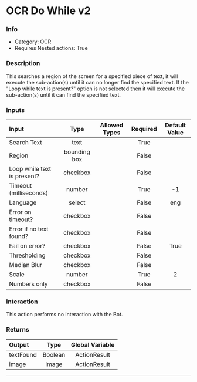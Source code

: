 # OCR Do While v2

### Info

- Category: OCR
- Requires Nested actions: True


### Description
This searches a region of the screen for a specified piece of text, it will execute the sub-action(s) until it can no longer find the specified text.
If the "Loop while text is present?" option is not selected then it will execute the sub-action(s) until it can find the specified text.


### Inputs

| Input | Type | Allowed Types | Required |  Default Value |
| :--- | :---: | :---: | :---: | :---: |
| Search Text | text |  | True |  |
| Region | bounding box |  | False |  |
| Loop while text is present? | checkbox |  | False |  |
| Timeout (milliseconds) | number |  | True | -1 |
| Language | select |  | False | eng |
| Error on timeout? | checkbox |  | False |  |
| Error if no text found? | checkbox |  | False |  |
| Fail on error? | checkbox |  | False | True |
| Thresholding | checkbox |  | False |  |
| Median Blur | checkbox |  | False |  |
| Scale | number |  | True | 2 |
| Numbers only | checkbox |  | False |  |


### Interaction
This action performs no interaction with the Bot.

### Returns

| Output | Type | Global Variable |
| :--- | :---: | :---: |
| textFound | Boolean | ActionResult |
| image | Image | ActionResult |

---